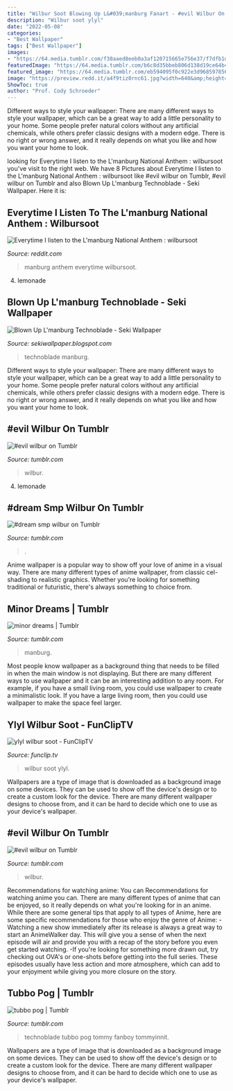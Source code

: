 ```yaml
---
title: "Wilbur Soot Blowing Up L&#039;manburg Fanart - #evil Wilbur On Tumblr"
description: "Wilbur soot ylyl"
date: "2022-05-08"
categories:
- "Best Wallpaper"
tags: ["Best Wallpaper"]
images:
- "https://64.media.tumblr.com/f30aaed8eeb0a3af120715665e756e37/f7dfb1df07419fd6-26/s2048x3072/8ab153fe400d8b17206e5148aae1b3a36016b948.png"
featuredImage: "https://64.media.tumblr.com/b6c8d35bbeb806d138d19ce64b4a272e/9e00f69eef165b0f-e7/s1280x1920/f47a57237e3ca7315f6b9cf5bbebcc46497bf6c4.png"
featured_image: "https://64.media.tumblr.com/eb594095f0c922e3d9685978561a9482/74394462bb7974cb-1d/s500x750/941a50c540e7f4cf99ca7f189cbc7d39af72d637.png"
image: "https://preview.redd.it/a4f9tiz0rnc61.jpg?width=640&amp;height=496&amp;crop=smart&amp;auto=webp&amp;s=17823b9c2e931e3fa1783e5bdaa57602f1e9336e"
ShowToc: true
author: "Prof. Cody Schroeder"
---
```



Different ways to style your wallpaper:
There are many different ways to style your wallpaper, which can be a great way to add a little personality to your home. Some people prefer natural colors without any artificial chemicals, while others prefer classic designs with a modern edge. There is no right or wrong answer, and it really depends on what you like and how you want your home to look.

	

		
looking for Everytime I listen to the L&#039;manburg National Anthem : wilbursoot you've visit to the right web. We have 8 Pictures about Everytime I listen to the L&#039;manburg National Anthem : wilbursoot like #evil wilbur on Tumblr, #evil wilbur on Tumblr and also Blown Up L&#039;manburg Technoblade - Seki Wallpaper. Here it is:
		
    
## Everytime I Listen To The L&#039;manburg National Anthem : Wilbursoot

<img loading=lazy src="https://preview.redd.it/a4f9tiz0rnc61.jpg?width=640&amp;height=496&amp;crop=smart&amp;auto=webp&amp;s=17823b9c2e931e3fa1783e5bdaa57602f1e9336e" onerror="this.onerror=null;this.src='https://tse2.mm.bing.net/th?id=OIP.fDMCPv7_aJP7QCyXXFn1zgHaFv&amp;pid=15.1';" alt="Everytime I listen to the L&#039;manburg National Anthem : wilbursoot">

_Source: reddit.com_

>manburg anthem everytime wilbursoot. 

	

4. lemonade 

    
## Blown Up L&#039;manburg Technoblade - Seki Wallpaper

<img loading=lazy src="https://i.ytimg.com/vi/Pf7qD6uYiuE/maxresdefault.jpg" onerror="this.onerror=null;this.src='https://tse4.mm.bing.net/th?id=OIP.HwgrcEIAmiVDgySofqOcfgHaEK&amp;pid=15.1';" alt="Blown Up L&#039;manburg Technoblade - Seki Wallpaper">

_Source: sekiwallpaper.blogspot.com_

>technoblade manburg. 

	

Different ways to style your wallpaper:
There are many different ways to style your wallpaper, which can be a great way to add a little personality to your home. Some people prefer natural colors without any artificial chemicals, while others prefer classic designs with a modern edge. There is no right or wrong answer, and it really depends on what you like and how you want your home to look.

    
## #evil Wilbur On Tumblr

<img loading=lazy src="https://64.media.tumblr.com/9ecd51a95ced91ac430eeeb9211fc3d9/74394462bb7974cb-9e/s2048x3072/8cb7991b56ff2495a35241b595474648e655e9f8.png" onerror="this.onerror=null;this.src='https://tse3.mm.bing.net/th?id=OIP.5FeYLAynRQgsAR3ZNqhXPQHaFj&amp;pid=15.1';" alt="#evil wilbur on Tumblr">

_Source: tumblr.com_

>wilbur. 

	

4. lemonade 

    
## #dream Smp Wilbur On Tumblr

<img loading=lazy src="https://64.media.tumblr.com/f30aaed8eeb0a3af120715665e756e37/f7dfb1df07419fd6-26/s2048x3072/8ab153fe400d8b17206e5148aae1b3a36016b948.png" onerror="this.onerror=null;this.src='https://tse2.mm.bing.net/th?id=OIP.9ZJ3aheBpVJ0XhMahmgXUwHaGt&amp;pid=15.1';" alt="#dream smp wilbur on Tumblr">

_Source: tumblr.com_

>. 

	

Anime wallpaper is a popular way to show off your love of anime in a visual way. There are many different types of anime wallpaper, from classic cel-shading to realistic graphics. Whether you're looking for something traditional or futuristic, there's always something to choice from.

    
## Minor Dreams | Tumblr

<img loading=lazy src="https://64.media.tumblr.com/b6c8d35bbeb806d138d19ce64b4a272e/9e00f69eef165b0f-e7/s1280x1920/f47a57237e3ca7315f6b9cf5bbebcc46497bf6c4.png" onerror="this.onerror=null;this.src='https://tse1.mm.bing.net/th?id=OIP.Wwav93_7sWeZLXzTV73jgQHaFg&amp;pid=15.1';" alt="minor dreams | Tumblr">

_Source: tumblr.com_

>manburg. 

	

Most people know wallpaper as a background thing that needs to be filled in when the main window is not displaying. But there are many different ways to use wallpaper and it can be an interesting addition to any room. For example, if you have a small living room, you could use wallpaper to create a minimalistic look. If you have a large living room, then you could use wallpaper to make the space feel larger.

    
## Ylyl Wilbur Soot - FunClipTV

<img loading=lazy src="https://ytimg.googleusercontent.com/vi/y2Yvfrs-OMk/mqdefault.jpg" onerror="this.onerror=null;this.src='https://tse4.mm.bing.net/th?id=OIP.Yt1phtoAQsjlqA5QJez1DQAAAA&amp;pid=15.1';" alt="ylyl wilbur soot - FunClipTV">

_Source: funclip.tv_

>wilbur soot ylyl. 

	

Wallpapers are a type of image that is downloaded as a background image on some devices. They can be used to show off the device's design or to create a custom look for the device. There are many different wallpaper designs to choose from, and it can be hard to decide which one to use as your device's wallpaper.

    
## #evil Wilbur On Tumblr

<img loading=lazy src="https://64.media.tumblr.com/eb594095f0c922e3d9685978561a9482/74394462bb7974cb-1d/s500x750/941a50c540e7f4cf99ca7f189cbc7d39af72d637.png" onerror="this.onerror=null;this.src='https://tse2.mm.bing.net/th?id=OIP.67Wl3U1q811JmUmQ9WJEugHaFp&amp;pid=15.1';" alt="#evil wilbur on Tumblr">

_Source: tumblr.com_

>wilbur. 

	

Recommendations for watching anime: You can
Recommendations for watching anime you can. There are many different types of anime that can be enjoyed, so it really depends on what you're looking for in an anime. While there are some general tips that apply to all types of Anime, here are some specific recommendations for those who enjoy the genre of Anime: 
-Watching a new show immediately after its release is always a great way to start an AnimeWalker day. This will give you a sense of when the next episode will air and provide you with a recap of the story before you even get started watching. 
-If you're looking for something more drawn out, try checking out OVA's or one-shots before getting into the full series. These episodes usually have less action and more atmosphere, which can add to your enjoyment while giving you more closure on the story.

    
## Tubbo Pog | Tumblr

<img loading=lazy src="https://64.media.tumblr.com/88c31503393c6ec77b8d90ecfba11982/3ef32e133a8206d6-65/s500x750/f386c80c25b75cbcf488d60f766392cec142fe49.jpg" onerror="this.onerror=null;this.src='https://tse1.mm.bing.net/th?id=OIP.kHbM-ali3WV8JFGD85JNdwHaGz&amp;pid=15.1';" alt="tubbo pog | Tumblr">

_Source: tumblr.com_

>technoblade tubbo pog tommy fanboy tommyinnit. 

	

Wallpapers are a type of image that is downloaded as a background image on some devices. They can be used to show off the device's design or to create a custom look for the device. There are many different wallpaper designs to choose from, and it can be hard to decide which one to use as your device's wallpaper.

